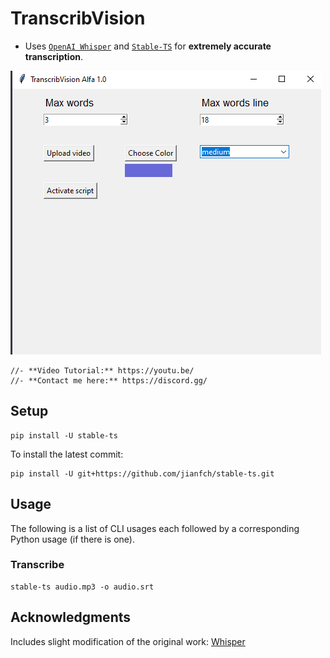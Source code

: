 # TranscribVision

- Uses [`OpenAI Whisper`](https://openai.com/research/whisper) and [`Stable-TS`](https://github.com/jianfch/stable-ts) for **extremely accurate transcription**.



![photo](https://raw.githubusercontent.com/JakubJakubiak/TranscribVision/main/images/Screen.png?token=GHSAT0AAAAAACE7LG57O54RX6OJLZUJPQOYZHTGKPQ)


```
//- **Video Tutorial:** https://youtu.be/
//- **Contact me here:** https://discord.gg/

```


## Setup
```
pip install -U stable-ts
```

To install the latest commit:
```
pip install -U git+https://github.com/jianfch/stable-ts.git
```

## Usage
The following is a list of CLI usages each followed by a corresponding Python usage (if there is one). 

### Transcribe
```commandline
stable-ts audio.mp3 -o audio.srt
```

## Acknowledgments
Includes slight modification of the original work: [Whisper](https://github.com/openai/whisper)
